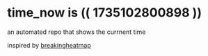 # time_now is (( 1735102800898 ))

an automated repo that shows the currnent time

inspired by [breakingheatmap](https://github.com/breakingheatmap/breakingheatmap)